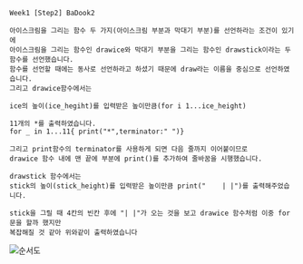     Week1 [Step2] BaDook2
    
    아이스크림을 그리는 함수 두 가지(아이스크림 부분과 막대기 부분)를 선언하라는 조건이 있기에 
    아이스크림을 그리는 함수인 drawice와 막대기 부분을 그리는 함수인 drawstick이라는 두 함수를 선언했습니다.
    함수를 선언할 때에는 동사로 선언하라고 하셨기 때문에 draw라는 이름을 중심으로 선언하였습니다.
    그리고 drawice함수에서는 
    
    ice의 높이(ice_hegiht)를 입력받은 높이만큼(for i 1...ice_height)
    
    11개의 *를 출력하였습니다.
    for _ in 1...11{ print("*",terminator:" ")}
    
    그리고 print함수의 terminator를 사용하게 되면 다음 줄까지 이어붙이므로 
    drawice 함수 내에 맨 끝에 부분에 print()를 추가하여 줄바꿈을 시행했습니다.
    
    drawstick 함수에서는 
    stick의 높이(stick_height)를 입력받은 높이만큼 print("    | |")를 출력해주었습니다.
    
    stick을 그릴 때 4칸의 빈칸 후에 "| |"가 오는 것을 보고 drawice 함수처럼 이중 for문을 할까 했지만
    복잡해질 것 같아 위와같이 출력하였습니다
    

![순서도](./순서도.png)
    
    

